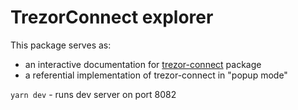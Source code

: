 # TrezorConnect explorer

This package serves as:
- an interactive documentation for [trezor-connect](https://github.com/trezor/connect) package
- a referential implementation of trezor-connect in "popup mode" 

`yarn dev` - runs dev server on port 8082
